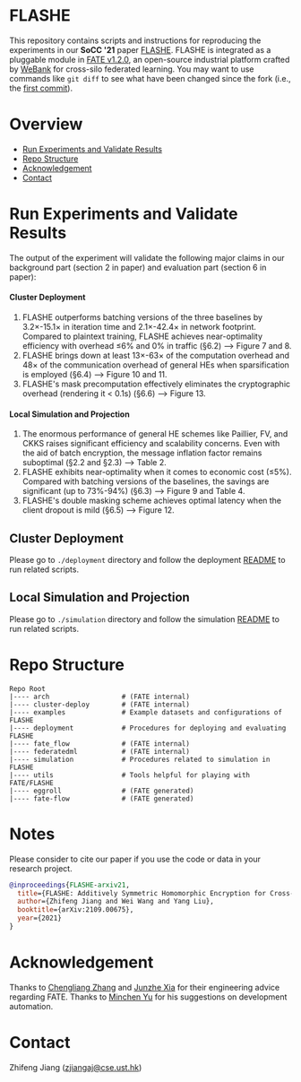 # FLASHE

This repository contains scripts and instructions for reproducing the experiments in our **SoCC '21** paper [FLASHE](#).
FLASHE is integrated as a pluggable module in [FATE v1.2.0](https://github.com/FederatedAI/FATE/tree/v1.2.0), an open-source industrial platform crafted by [WeBank](https://www.webank.com/#/home) for cross-silo federated learning.
You may want to use commands like `git diff` to see what have been changed since the fork (i.e., the [first commit](https://github.com/SamuelGong/FLASHE/commit/bacce3035f5972d4ec3f59e42c14152090664895)).

# Overview

* [Run Experiments and Validate Results](#run-experiments-and-validate-results)
* [Repo Structure](#repo-structure)
* [Acknowledgement](#acknowledgement)
* [Contact](#contact)

# Run Experiments and Validate Results

The output of the experiment will validate the following major claims in our background part (section 2 in paper) and evaluation part (section 6 in paper):

####    **Cluster Deployment**
1. FLASHE outperforms batching versions of the three baselines by 3.2×-15.1× in iteration time and 2.1×-42.4× in network footprint. Compared to plaintext training, FLASHE achieves near-optimality efficiency with overhead ≤6% and 0% in traffic (§6.2) —> Figure 7 and 8.
2. FLASHE brings down at least 13×-63× of the computation overhead and 48× of the communication overhead of general HEs when sparsification is employed (§6.4) —> Figure 10 and 11.
3. FLASHE's mask precomputation effectively eliminates the cryptographic overhead (rendering it < 0.1s) (§6.6) —> Figure 13.

####    **Local Simulation and Projection**
1. The enormous performance of general HE schemes like Paillier, FV, and CKKS raises significant efficiency and scalability concerns. Even with the aid of batch encryption, the message inflation factor remains suboptimal (§2.2 and §2.3) —> Table 2.
2. FLASHE exhibits near-optimality when it comes to economic cost (≤5%). Compared with batching versions of the baselines, the savings are significant (up to 73%-94%) (§6.3) —> Figure 9 and Table 4.
3. FLASHE's double masking scheme achieves optimal latency when the client dropout is mild (§6.5) —> Figure 12.

## Cluster Deployment

Please go to `./deployment` directory and follow the deployment [README](./deployment/README.md) to run related scripts.

## Local Simulation and Projection

Please go to `./simulation` directory and follow the simulation [README](./simulation/README.md) to run related scripts.

# Repo Structure

```
Repo Root
|---- arch                  # (FATE internal)
|---- cluster-deploy        # (FATE internal)
|---- examples              # Example datasets and configurations of FLASHE
|---- deployment            # Procedures for deploying and evaluating FLASHE
|---- fate_flow             # (FATE internal)
|---- federatedml           # (FATE internal)
|---- simulation            # Procedures related to simulation in FLASHE
|---- utils                 # Tools helpful for playing with FATE/FLASHE
|---- eggroll               # (FATE generated)
|---- fate-flow             # (FATE generated)
```

# Notes
Please consider to cite our paper if you use the code or data in your research project.
```bibtex
@inproceedings{FLASHE-arxiv21,
  title={FLASHE: Additively Symmetric Homomorphic Encryption for Cross-Silo Federated Learning},
  author={Zhifeng Jiang and Wei Wang and Yang Liu},
  booktitle={arXiv:2109.00675},
  year={2021}
}
```

# Acknowledgement
Thanks to [Chengliang Zhang](https://github.com/marcoszh) and [Junzhe Xia](#) for their engineering advice regarding FATE. Thanks to [Minchen Yu](https://github.com/MincYu) for his suggestions on development automation.

# Contact
Zhifeng Jiang (zjiangaj@cse.ust.hk)
